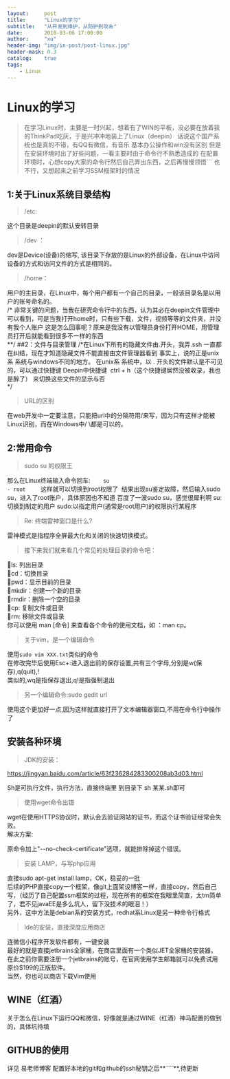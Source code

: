 ```yaml
---
layout:     post
title:      "Linux的学习"
subtitle:   "从开发到维护，从防护到攻击"
date:       2018-03-06 17:00:00
author:     "xu"
header-img: "img/in-post/post-linux.jpg"
header-mask: 0.3
catalog:    true
tags:
    - Linux
---
```

# Linux的学习
>在学习Linux时，主要是一时兴起，想着有了WIN的平板，没必要在放着我的ThinkPad吃灰，于是兴冲冲地装上了Linux（deepin）
话说这个国产系统也是真的不错，有QQ有微信，有音乐
基本办公操作和win没有区别
但是在安装环境时出了好些问题，一看主要时由于命令行不熟悉造成的
在配置环境时，心想copy大家的命令行然后自己弄出东西，之后再慢慢领悟```
也不行，又想起来之前学习SSM框架时的情况


## 1:关于Linux系统目录结构

>/etc:

这个目录是deepin的默认安转目录


>/dev ：

dev是Device(设备)的缩写, 该目录下存放的是Linux的外部设备，在Linux中访问设备的方式和访问文件的方式是相同的。
>/home：

用户的主目录，在Linux中，每个用户都有一个自己的目录，一般该目录名是以用户的账号命名的。<br>
/* 非常关键的问题，当我在研究命令行中的东西，认为其必在deepin文件管理中可以看到，可是当我打开home时，只有些下载，文件，视频等等的文件夹，并没有我个人账户
这是怎么回事呢？原来是我没有以管理员身份打开HOME，用管理员打开后就能看到很多不一样的东西<br>**/
##2：文件与目录管理
/*在Linux下所有的隐藏文件由.开头，我弄.ssh 一直都在纠结，现在才知道隐藏文件不能直接由文件管理器看到
事实上，说的正是unix系 系统与windows不同的地方。
在unix系 系统中，以 . 开头的文件默认是不可见的，可以通过快捷键 
Deepin中快捷键  ctrl + h（这个快捷键居然没被收录，我也是醉了）
来切换这些文件的显示与否<br>
*/<br>
>URL的区别

在web开发中一定要注意，只能把url中的分隔符用/来写，因为只有这样才能被Linux识别，而在Windows中/  \都是可以的。

## 2:常用命令
>sudo su 的权限王

那么在Linux终端输入命令回车: 　<code>　su - root </code>　　这样就可以切换到root权限了 
结果出现su鉴定故障，然后输入sudo su，进入了root账户，具体原因也不知道
百度了一波sudo su，感觉很犀利啊
su:切换到制定的用户 sudo:以指定用户(通常是root用户)的权限执行某程序

>Re: 终端雷神窗口是什么?

雷神模式是指程序全屏最大化和关闭的快速切换模式。

>接下来我们就来看几个常见的处理目录的命令吧：

ls: 列出目录<br>
cd：切换目录<br>
pwd：显示目前的目录<br>
mkdir：创建一个新的目录<br>
rmdir：删除一个空的目录<br>
cp: 复制文件或目录<br>
rm: 移除文件或目录<br>
你可以使用 man [命令] 来查看各个命令的使用文档，如 ：man cp。
>关于vim，是一个编辑命令

 使用<code>sudo vim XXX.txt</code>类似的命令<br>
 在修改完毕后使用Esc+:进入退出前的保存设置,共有三个字母,分别是w(保存),q(quit),!<br>
 类似的,wq是指保存退出,q!是指强制退出
>另一个编辑命令:sudo gedit url
 
 使用这个更加好一点,因为这样就直接打开了文本编辑器窗口,不用在命令行中操作了



## 安装各种环境

> JDK的安装：

https://jingyan.baidu.com/article/63f236284283300208ab3d03.html

Sh是可执行文件，执行方法，直接终端里 到目录下 sh 某某.sh即可


> 使用wget命令出错

wget在使用HTTPS协议时，默认会去验证网站的证书，而这个证书验证经常会失败。<br>
解决方案:

原命令加上"--no-check-certificate"选项，就能排除掉这个错误。


> 安装 LAMP，与写php应用

直接sudo apt-get  install   lamp，OK，稳妥的一批<br>
后续的PHP直接copy一个框架，像git上面架设博客一样，直接copy，然后自己写，（经历了自己配置ssm框架的过程，现在所有的框架在我眼里简直，太tm简单了，君不见javaEE是多么坑人，留下没技术的眼泪！）<br>
另外，这中方法是debian系的安装方式，redhat系Linux是另一种命令行格式
> Ide的安装，直接深度应用商店

连微信小程序开发软件都有，一键安装<br>
最好的就是直接jetbrains全家桶，在商店里面有一个类似JET全家桶的安装器。<br>
在此之前你需要注册一个jetbrains的账号，在官网使用学生邮箱就可以免费试用原价$199的正版软件。<br>
当然，你也可以商店下载Vim使用

## WINE（红酒）
关于怎么在Linux下运行QQ和微信，好像就是通过WINE（红酒）神马配置的做到的，具体坑待填
## GITHUB的使用
详见 易老师博客 
配置好本地的git和github的ssh秘钥之后**_````_**,待更新